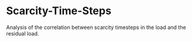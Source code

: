 # Scarcity-Time-Steps
Analysis of the correlation between scarcity timesteps in the load and the residual load.
